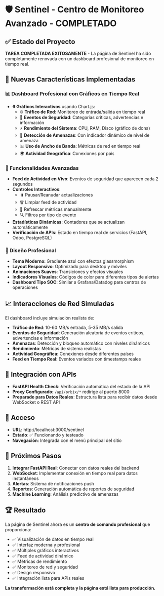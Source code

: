 # 🛡️ Sentinel - Centro de Monitoreo Avanzado - COMPLETADO

## ✅ Estado del Proyecto

**TAREA COMPLETADA EXITOSAMENTE** - La página de Sentinel ha sido completamente renovada con un dashboard profesional de monitoreo en tiempo real.

## 🚀 Nuevas Características Implementadas

### 📊 Dashboard Profesional con Gráficos en Tiempo Real
- **6 Gráficos Interactivos** usando Chart.js:
  - 🌐 **Tráfico de Red**: Monitoreo de entrada/salida en tiempo real
  - 🔐 **Eventos de Seguridad**: Categorías críticas, advertencias e información
  - ⚡ **Rendimiento del Sistema**: CPU, RAM, Disco (gráfico de dona)
  - 🚨 **Detección de Amenazas**: Con indicador dinámico de nivel de amenaza
  - 📊 **Uso de Ancho de Banda**: Métricas de red en tiempo real
  - 🌍 **Actividad Geográfica**: Conexiones por país

### 🎯 Funcionalidades Avanzadas
- **Feed de Actividad en Vivo**: Eventos de seguridad que aparecen cada 2 segundos
- **Controles Interactivos**: 
  - ⏸️ Pausar/Reanudar actualizaciones
  - 🗑️ Limpiar feed de actividad
  - 🔄 Refrescar métricas manualmente
  - 🔍 Filtros por tipo de evento
- **Estadísticas Dinámicas**: Contadores que se actualizan automáticamente
- **Verificación de APIs**: Estado en tiempo real de servicios (FastAPI, Odoo, PostgreSQL)

### 🎨 Diseño Profesional
- **Tema Moderno**: Gradiente azul con efectos glassmorphism
- **Layout Responsivo**: Optimizado para desktop y móviles
- **Animaciones Suaves**: Transiciones y efectos visuales
- **Indicadores Visuales**: Códigos de color para diferentes tipos de alertas
- **Dashboard Tipo SOC**: Similar a Grafana/Datadog para centros de operaciones

## 📈 Interacciones de Red Simuladas

El dashboard incluye simulación realista de:
- **Tráfico de Red**: 10-60 MB/s entrada, 5-35 MB/s salida
- **Eventos de Seguridad**: Generación aleatoria de eventos críticos, advertencias e información
- **Amenazas**: Detección y bloqueo automático con niveles dinámicos
- **Rendimiento**: Métricas de sistema realistas
- **Actividad Geográfica**: Conexiones desde diferentes países
- **Feed en Tiempo Real**: Eventos variados con timestamps reales

## 🔌 Integración con APIs

- **FastAPI Health Check**: Verificación automática del estado de la API
- **Proxy Configurado**: `/api/orbix/*` redirige al puerto 8000
- **Preparado para Datos Reales**: Estructura lista para recibir datos desde WebSocket o REST API

## 📱 Acceso

- **URL**: http://localhost:3000/sentinel
- **Estado**: ✅ Funcionando y testeado
- **Navegación**: Integrada con el menú principal del sitio

## 🔮 Próximos Pasos

1. **Integrar FastAPI Real**: Conectar con datos reales del backend
2. **WebSocket**: Implementar conexión en tiempo real para datos instantáneos
3. **Alertas**: Sistema de notificaciones push
4. **Reportes**: Generación automática de reportes de seguridad
5. **Machine Learning**: Análisis predictivo de amenazas

## 🏆 Resultado

La página de Sentinel ahora es un **centro de comando profesional** que proporciona:
- ✅ Visualización de datos en tiempo real
- ✅ Interfaz moderna y profesional
- ✅ Múltiples gráficos interactivos
- ✅ Feed de actividad dinámico
- ✅ Métricas de rendimiento
- ✅ Monitoreo de red y seguridad
- ✅ Design responsivo
- ✅ Integración lista para APIs reales

**La transformación está completa y la página está lista para producción.**
